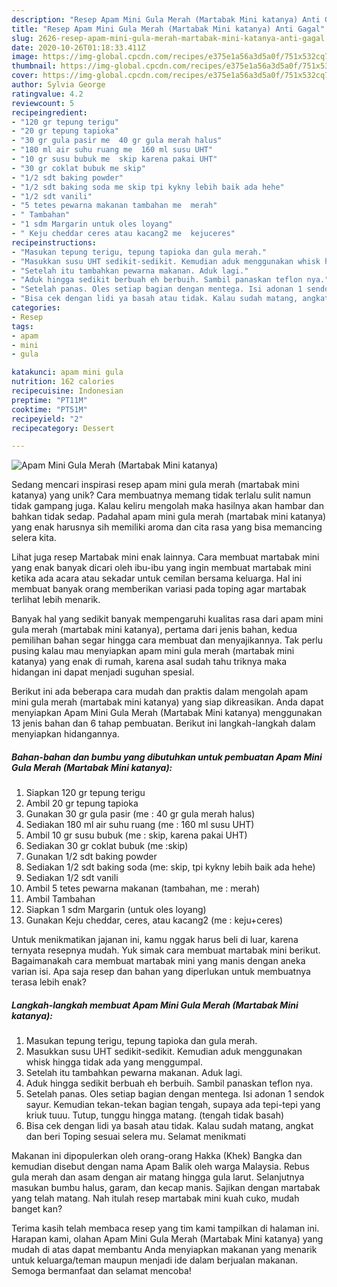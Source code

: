 ```yaml
---
description: "Resep Apam Mini Gula Merah (Martabak Mini katanya) Anti Gagal"
title: "Resep Apam Mini Gula Merah (Martabak Mini katanya) Anti Gagal"
slug: 2626-resep-apam-mini-gula-merah-martabak-mini-katanya-anti-gagal
date: 2020-10-26T01:18:33.411Z
image: https://img-global.cpcdn.com/recipes/e375e1a56a3d5a0f/751x532cq70/apam-mini-gula-merah-martabak-mini-katanya-foto-resep-utama.jpg
thumbnail: https://img-global.cpcdn.com/recipes/e375e1a56a3d5a0f/751x532cq70/apam-mini-gula-merah-martabak-mini-katanya-foto-resep-utama.jpg
cover: https://img-global.cpcdn.com/recipes/e375e1a56a3d5a0f/751x532cq70/apam-mini-gula-merah-martabak-mini-katanya-foto-resep-utama.jpg
author: Sylvia George
ratingvalue: 4.2
reviewcount: 5
recipeingredient:
- "120 gr tepung terigu"
- "20 gr tepung tapioka"
- "30 gr gula pasir me  40 gr gula merah halus"
- "180 ml air suhu ruang me  160 ml susu UHT"
- "10 gr susu bubuk me  skip karena pakai UHT"
- "30 gr coklat bubuk me skip"
- "1/2 sdt baking powder"
- "1/2 sdt baking soda me skip tpi kykny lebih baik ada hehe"
- "1/2 sdt vanili"
- "5 tetes pewarna makanan tambahan me  merah"
- " Tambahan"
- "1 sdm Margarin untuk oles loyang"
- " Keju cheddar ceres atau kacang2 me  kejuceres"
recipeinstructions:
- "Masukan tepung terigu, tepung tapioka dan gula merah."
- "Masukkan susu UHT sedikit-sedikit. Kemudian aduk menggunakan whisk hingga tidak ada yang menggumpal."
- "Setelah itu tambahkan pewarna makanan. Aduk lagi."
- "Aduk hingga sedikit berbuah eh berbuih. Sambil panaskan teflon nya."
- "Setelah panas. Oles setiap bagian dengan mentega. Isi adonan 1 sendok sayur. Kemudian tekan-tekan bagian tengah, supaya ada tepi-tepi yang kriuk tuuu. Tutup, tunggu hingga matang. (tengah tidak basah)"
- "Bisa cek dengan lidi ya basah atau tidak. Kalau sudah matang, angkat dan beri Toping sesuai selera mu. Selamat menikmati"
categories:
- Resep
tags:
- apam
- mini
- gula

katakunci: apam mini gula 
nutrition: 162 calories
recipecuisine: Indonesian
preptime: "PT11M"
cooktime: "PT51M"
recipeyield: "2"
recipecategory: Dessert

---
```



![Apam Mini Gula Merah (Martabak Mini katanya)](https://img-global.cpcdn.com/recipes/e375e1a56a3d5a0f/751x532cq70/apam-mini-gula-merah-martabak-mini-katanya-foto-resep-utama.jpg)

Sedang mencari inspirasi resep apam mini gula merah (martabak mini katanya) yang unik? Cara membuatnya memang tidak terlalu sulit namun tidak gampang juga. Kalau keliru mengolah maka hasilnya akan hambar dan bahkan tidak sedap. Padahal apam mini gula merah (martabak mini katanya) yang enak harusnya sih memiliki aroma dan cita rasa yang bisa memancing selera kita.

Lihat juga resep Martabak mini enak lainnya. Cara membuat martabak mini yang enak banyak dicari oleh ibu-ibu yang ingin membuat martabak mini ketika ada acara atau sekadar untuk cemilan bersama keluarga. Hal ini membuat banyak orang memberikan variasi pada toping agar martabak terlihat lebih menarik.

Banyak hal yang sedikit banyak mempengaruhi kualitas rasa dari apam mini gula merah (martabak mini katanya), pertama dari jenis bahan, kedua pemilihan bahan segar hingga cara membuat dan menyajikannya. Tak perlu pusing kalau mau menyiapkan apam mini gula merah (martabak mini katanya) yang enak di rumah, karena asal sudah tahu triknya maka hidangan ini dapat menjadi suguhan spesial.


Berikut ini ada beberapa cara mudah dan praktis dalam mengolah apam mini gula merah (martabak mini katanya) yang siap dikreasikan. Anda dapat menyiapkan Apam Mini Gula Merah (Martabak Mini katanya) menggunakan 13 jenis bahan dan 6 tahap pembuatan. Berikut ini langkah-langkah dalam menyiapkan hidangannya.

<!--inarticleads1-->

##### Bahan-bahan dan bumbu yang dibutuhkan untuk pembuatan Apam Mini Gula Merah (Martabak Mini katanya):

1. Siapkan 120 gr tepung terigu
1. Ambil 20 gr tepung tapioka
1. Gunakan 30 gr gula pasir (me : 40 gr gula merah halus)
1. Sediakan 180 ml air suhu ruang (me : 160 ml susu UHT)
1. Ambil 10 gr susu bubuk (me : skip, karena pakai UHT)
1. Sediakan 30 gr coklat bubuk (me :skip)
1. Gunakan 1/2 sdt baking powder
1. Sediakan 1/2 sdt baking soda (me: skip, tpi kykny lebih baik ada hehe)
1. Sediakan 1/2 sdt vanili
1. Ambil 5 tetes pewarna makanan (tambahan, me : merah)
1. Ambil  Tambahan
1. Siapkan 1 sdm Margarin (untuk oles loyang)
1. Gunakan  Keju cheddar, ceres, atau kacang2 (me : keju+ceres)


Untuk menikmatikan jajanan ini, kamu nggak harus beli di luar, karena ternyata resepnya mudah. Yuk simak cara membuat martabak mini berikut. Bagaimanakah cara membuat martabak mini yang manis dengan aneka varian isi. Apa saja resep dan bahan yang diperlukan untuk membuatnya terasa lebih enak? 

<!--inarticleads2-->

##### Langkah-langkah membuat Apam Mini Gula Merah (Martabak Mini katanya):

1. Masukan tepung terigu, tepung tapioka dan gula merah.
1. Masukkan susu UHT sedikit-sedikit. Kemudian aduk menggunakan whisk hingga tidak ada yang menggumpal.
1. Setelah itu tambahkan pewarna makanan. Aduk lagi.
1. Aduk hingga sedikit berbuah eh berbuih. Sambil panaskan teflon nya.
1. Setelah panas. Oles setiap bagian dengan mentega. Isi adonan 1 sendok sayur. Kemudian tekan-tekan bagian tengah, supaya ada tepi-tepi yang kriuk tuuu. Tutup, tunggu hingga matang. (tengah tidak basah)
1. Bisa cek dengan lidi ya basah atau tidak. Kalau sudah matang, angkat dan beri Toping sesuai selera mu. Selamat menikmati


Makanan ini dipopulerkan oleh orang-orang Hakka (Khek) Bangka dan kemudian disebut dengan nama Apam Balik oleh warga Malaysia. Rebus gula merah dan asam dengan air matang hingga gula larut. Selanjutnya masukan bumbu halus, garam, dan kecap manis. Sajikan dengan martabak yang telah matang. Nah itulah resep martabak mini kuah cuko, mudah banget kan? 

Terima kasih telah membaca resep yang tim kami tampilkan di halaman ini. Harapan kami, olahan Apam Mini Gula Merah (Martabak Mini katanya) yang mudah di atas dapat membantu Anda menyiapkan makanan yang menarik untuk keluarga/teman maupun menjadi ide dalam berjualan makanan. Semoga bermanfaat dan selamat mencoba!
